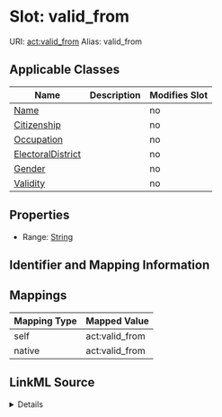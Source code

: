 

# Slot: valid_from 



URI: [act:valid_from](https://ch.paf.link/schema/actors/valid_from)
Alias: valid_from

<!-- no inheritance hierarchy -->





## Applicable Classes

| Name | Description | Modifies Slot |
| --- | --- | --- |
| [Name](Name.md) |  |  no  |
| [Citizenship](Citizenship.md) |  |  no  |
| [Occupation](Occupation.md) |  |  no  |
| [ElectoralDistrict](ElectoralDistrict.md) |  |  no  |
| [Gender](Gender.md) |  |  no  |
| [Validity](Validity.md) |  |  no  |






## Properties

* Range: [String](String.md)




## Identifier and Mapping Information







## Mappings

| Mapping Type | Mapped Value |
| ---  | ---  |
| self | act:valid_from |
| native | act:valid_from |




## LinkML Source

<details>
```yaml
name: valid_from
alias: valid_from
domain_of:
- Name
- Validity
- ElectoralDistrict
range: string

```
</details>